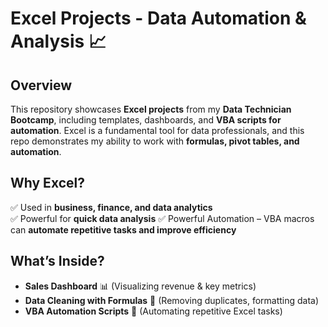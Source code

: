 # Excel Projects - Data Automation & Analysis 📈  

## Overview  
This repository showcases **Excel projects** from my **Data Technician Bootcamp**, including templates, dashboards, and **VBA scripts for automation**. Excel is a fundamental tool for data professionals, and this repo demonstrates my ability to work with **formulas, pivot tables, and automation**.  

## Why Excel?  
✅ Used in **business, finance, and data analytics**  
✅ Powerful for **quick data analysis** 
✅ Powerful Automation – VBA macros can **automate repetitive tasks and improve efficiency**

## What’s Inside?  
- **Sales Dashboard** 📊 (Visualizing revenue & key metrics)  
- **Data Cleaning with Formulas** 🧹 (Removing duplicates, formatting data)  
- **VBA Automation Scripts** 🤖 (Automating repetitive Excel tasks)  
